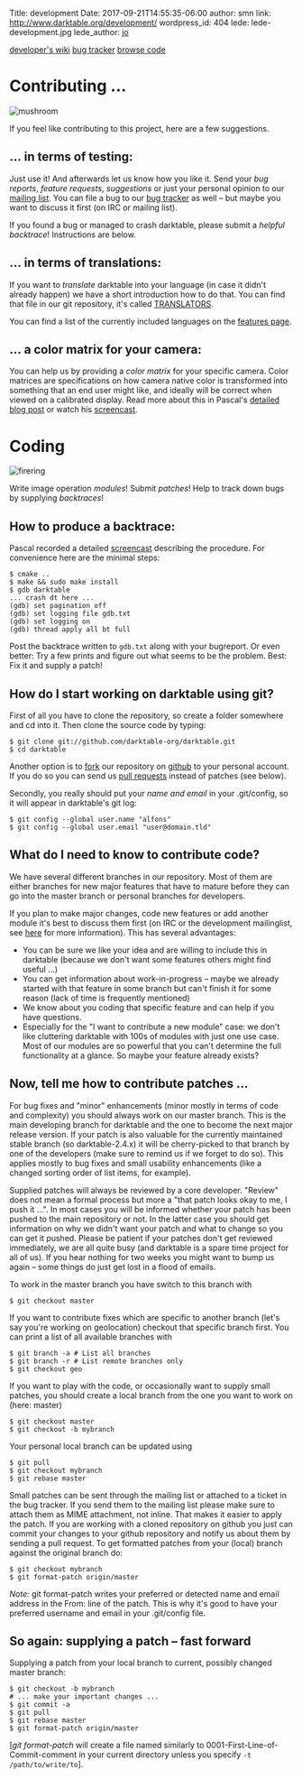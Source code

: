 Title: development
Date: 2017-09-21T14:55:35-06:00
author: smn
link: http://www.darktable.org/development/
wordpress_id: 404
lede: lede-development.jpg
lede_author: <a href="https://jo.dreggn.org/home/">jo</a>

<div class="subnav">
    <a href="https://darktable.org/redmine/projects/darktable/wiki">developer's wiki</a>
    <a href="https://darktable.org/redmine/projects/darktable/issues">bug tracker</a>
    <a href="https://github.com/darktable-org/darktable">browse code</a>
</div>

# Contributing ...
![mushroom]({attach}mushroom.jpg)

If you feel like contributing to this project, here are a few suggestions.

## ...&nbsp;in terms of testing:

Just use it! And afterwards let us know how you like it. Send your _bug reports_, _feature requests_, _suggestions_ or just your personal opinion to our [mailing list]({filename}/pages/contact.md#how-to-get-in-contact). You can file a bug to our [bug tracker](https://darktable.org/redmine/projects/darktable/issues) as well&nbsp;– but maybe you want to discuss it first (on IRC or mailing list).

If you found a bug or managed to crash darktable, please submit a _helpful backtrace_! Instructions are below.

## ...&nbsp;in terms of translations:

If you want to _translate_ darktable into your language (in case it didn't already happen) we have a short introduction how to do that. You can find that file in our git repository, it's called [TRANSLATORS](https://github.com/darktable-org/darktable/blob/master/doc/TRANSLATORS).

You can find a list of the currently included languages on the [features page]({filename}/pages/about/features.md).

## ...&nbsp;a color matrix for your camera:

You can help us by providing a _color matrix_ for your specific camera. Color matrices are specifications on how camera native color is transformed into something that an end user might like, and ideally will be correct when viewed on a calibrated display. Read more about this in Pascal's [detailed blog post](https://encrypted.pcode.nl/blog/2010/06/28/darktable-camera-color-profiling/) or watch his [screencast](https://encrypted.pcode.nl/blog/2010/09/06/darktable-camera-color-profiling-screencast/).


# Coding
![firering]({attach}firering.jpg)

Write image operation _modules_! Submit _patches_! Help to track down bugs by supplying _backtraces_!

## How to produce a backtrace:

Pascal recorded a detailed [screencast](https://encrypted.pcode.nl/blog/2010/08/31/contributing-backtraces/) describing the procedure. For convenience here are the minimal steps:

    $ cmake ..
    $ make && sudo make install
    $ gdb darktable
    ... crash dt here ...
    (gdb) set pagination off
    (gdb) set logging file gdb.txt
    (gdb) set logging on
    (gdb) thread apply all bt full

Post the backtrace written to `gdb.txt` along with your bugreport. Or even better: Try a few prints and figure out what seems to be the problem. Best: Fix it and supply a patch!

## How do I start working on darktable using git?

First of all you have to clone the repository, so create a folder somewhere and cd into it. Then clone the source code by typing:

    $ git clone git://github.com/darktable-org/darktable.git
    $ cd darktable

Another option is to [fork](https://help.github.com/articles/fork-a-repo/) our repository on [github](https://github.com/darktable-org/darktable) to your personal account. If you do so you can send us [pull requests](https://help.github.com/articles/about-pull-requests/) instead of patches (see below).

Secondly, you really should put your _name and email_ in your .git/config, so it will appear in darktable's git log:

    $ git config --global user.name "alfons"
    $ git config --global user.email "user@domain.tld"

## What do I need to know to contribute code?

We have several different branches in our repository. Most of them are either branches for new major features that have to mature before they can go into the master branch or personal branches for developers.

If you plan to make major changes, code new features or add another module it's best to discuss them first (on IRC or the development mailinglist, see [here]({filename}/pages/contact.md) for more information). This has several advantages:

  * You can be sure we like your idea and are willing to include this in darktable (because we don't want some features others might find useful ...)
  * You can get information about work-in-progress&nbsp;– maybe we already started with that feature in some branch but can't finish it for some reason (lack of time is frequently mentioned)
  * We know about you coding that specific feature and can help if you have questions.
  * Especially for the "I want to contribute a new module" case: we don't like cluttering darktable with 100s of modules with just one use case. Most of our modules are so powerful that you can't determine the full functionality at a glance. So maybe your feature already exists?

## Now, tell me how to contribute patches ...

For bug fixes and "minor" enhancements (minor mostly in terms of code and complexity) you should always work on our master branch. This is the main developing branch for darktable and the one to become the next major release version. If your patch is also valuable for the currently maintained stable branch (so darktable-2.4.x) it will be cherry-picked to that branch by one of the developers (make sure to remind us if we forget to do so). This applies mostly to bug fixes and small usability enhancements (like a changed sorting order of list items, for example).

Supplied patches will always be reviewed by a core developer. "Review" does not mean a formal process but more a "that patch looks okay to me, I push it ...". In most cases you will be informed whether your patch has been pushed to the main repository or not. In the latter case you should get information on why we didn't want your patch and what to change so you can get it pushed. Please be patient if your patches don't get reviewed immediately, we are all quite busy (and darktable is a spare time project for all of us). If you hear nothing for two weeks you might want to bump us again&nbsp;– some things do just get lost in a flood of emails.

To work in the master branch you have switch to this branch with

    $ git checkout master

If you want to contribute fixes which are specific to another branch (let's say you're working on geolocation) checkout that specific branch first. You can print a list of all available branches with

    $ git branch -a # List all branches
    $ git branch -r # List remote branches only
    $ git checkout geo

If you want to play with the code, or occasionally want to supply small patches, you should create a local branch from the one you want to work on (here: master)

    $ git checkout master
    $ git checkout -b mybranch

Your personal local branch can be updated using

    $ git pull
    $ git checkout mybranch
    $ git rebase master

Small patches can be sent through the mailing list or attached to a ticket in the bug tracker. If you send them to the mailing list please make sure to attach them as MIME attachment, not inline. That makes it easier to apply the patch. If you are working with a cloned repository on github you just can commit your changes to your github repository and notify us about them by sending a pull request. To get formatted patches from your (local) branch against the original branch do:

    $ git checkout mybranch
    $ git format-patch origin/master

_Note:_ git format-patch writes your preferred or detected name and email address in the From: line of the patch. This is why it's good to have your preferred username and email in your .git/config file.

## So again: supplying a patch&nbsp;– fast forward

Supplying a patch from your local branch to current, possibly changed master branch:

    $ git checkout -b mybranch
    # ... make your important changes ...
    $ git commit -a
    $ git pull
    $ git rebase master
    $ git format-patch origin/master

[_git format-patch_ will create a file named similarly to 0001-First-Line-of-Commit-comment in your current directory unless you specify `-t /path/to/write/to`].
